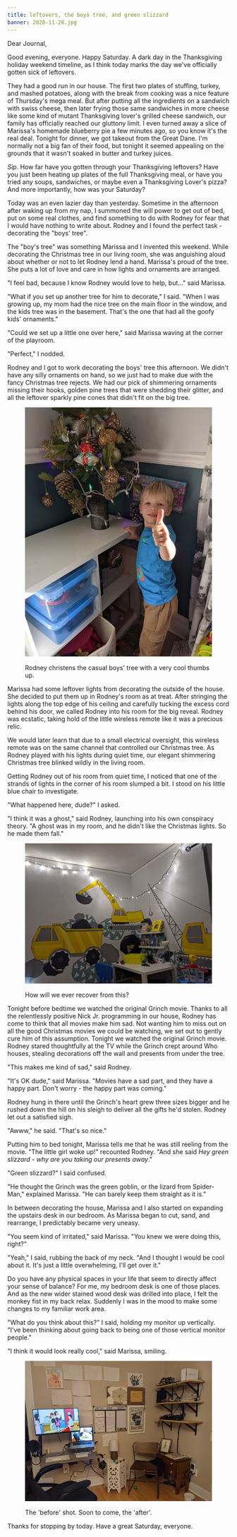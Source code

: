 ```yaml
---
title: leftovers, the boys tree, and green slizzard
banner: 2020-11-28.jpg
---
```


Dear Journal,

Good evening, everyone.  Happy Saturday.  A dark day in the
Thanksgiving holiday weekend timeline, as I think today marks the day
we've officially gotten sick of leftovers.

They had a good run in our house.  The first two plates of stuffing,
turkey, and mashed potatoes, along with the break from cooking was a
nice feature of Thursday's mega meal.  But after putting all the
ingredients on a sandwich with swiss cheese, then later frying those
same sandwiches in more cheese like some kind of mutant Thanksgiving
lover's grilled cheese sandwich, our family has officially reached our
gluttony limit.  I even turned away a slice of Marissa's homemade
blueberry pie a few minutes ago, so you know it's the real deal.
Tonight for dinner, we got takeout from the Great Dane.  I'm normally
not a big fan of their food, but tonight it seemed appealing on the
grounds that it wasn't soaked in butter and turkey juices.

_Sip_.  How far have you gotten through your Thanksgiving leftovers?
Have you just been heating up plates of the full Thanksgiving meal, or
have you tried any soups, sandwiches, or maybe even a Thanksgiving
Lover's pizza?  And more importantly, how was your Saturday?

Today was an even lazier day than yesterday.  Sometime in the
afternoon after waking up from my nap, I summoned the will power to
get out of bed, put on some real clothes, and find something to do
with Rodney for fear that I would have nothing to write about.  Rodney
and I found the perfect task - decorating the "boys' tree".

The "boy's tree" was something Marissa and I invented this weekend.
While decorating the Christmas tree in our living room, she was
anguishing aloud about whether or not to let Rodney lend a hand.
Marissa's proud of the tree.  She puts a lot of love and care in how
lights and ornaments are arranged.

"I feel bad, because I know Rodney would love to help, but..." said Marissa.

"What if you set up another tree for him to decorate," I said.  "When
I was growing up, my mom had the nice tree on the main floor in the
window, and the kids tree was in the basement.  That's the one that
had all the goofy kids' ornaments."

"Could we set up a little one over here," said Marissa waving at the
corner of the playroom.

"Perfect," I nodded.

Rodney and I got to work decorating the boys' tree this afternoon.  We
didn't have any silly ornaments on hand, so we just had to make due
with the fancy Christmas tree rejects.  We had our pick of shimmering
ornaments missing their hooks, golden pine trees that were shedding
their glitter, and all the leftover sparkly pine cones that didn't fit
on the big tree.

<figure>
<a href="/images/2020-11-28-boys-tree.jpg">
<img alt="2020 11 28 boys tree" src="/images/2020-11-28-boys-tree.jpg"/>
</a>
<figcaption>
<p>Rodney christens the casual boys' tree with a very cool thumbs up.</p>
</figcaption>
</figure>

Marissa had some leftover lights from decorating the outside of the
house.  She decided to put them up in Rodney's room as at treat.
After stringing the lights along the top edge of his ceiling and
carefully tucking the excess cord behind his door, we called Rodney
into his room for the big reveal.  Rodney was ecstatic, taking hold of
the little wireless remote like it was a precious relic.

We would later learn that due to a small electrical oversight, this
wireless remote was on the same channel that controlled our Christmas
tree.  As Rodney played with his lights during quiet time, our elegant
shimmering Christmas tree blinked wildly in the living room.

Getting Rodney out of his room from quiet time, I noticed that one of
the strands of lights in the corner of his room slumped a bit.  I
stood on his little blue chair to investigate.

"What happened here, dude?" I asked.

"I think it was a ghost," said Rodney, launching into his own
conspiracy theory.  "A ghost was in my room, and he didn't like the
Christmas lights.  So he made them fall."

<figure>
<a href="/images/2020-11-28-a-ghost.jpg">
<img alt="2020 11 28 a ghost" src="/images/2020-11-28-a-ghost.jpg"/>
</a>
<figcaption>
<p>How will we ever recover from this?</p>
</figcaption>
</figure>

Tonight before bedtime we watched the original Grinch movie.  Thanks
to all the relentlessly positive Nick Jr. programming in our house,
Rodney has come to think that all movies make him sad.  Not wanting
him to miss out on all the good Christmas movies we could be watching,
we set out to gently cure him of this assumption.  Tonight we watched
the original Grinch movie.  Rodney stared thoughtfully at the TV while
the Grinch crept around Who houses, stealing decorations off the wall
and presents from under the tree.

"This makes me kind of sad," said Rodney.

"It's OK dude," said Marissa.  "Movies have a sad part, and they have
a happy part.  Don't worry - the happy part was coming."

Rodney hung in there until the Grinch's heart grew three sizes bigger
and he rushed down the hill on his sleigh to deliver all the gifts
he'd stolen.  Rodney let out a satisfied sigh.

"Awww," he said.  "That's so nice."

Putting him to bed tonight, Marissa tells me that he was still reeling
from the movie.  "The little girl woke up!" recounted Rodney.  "And
she said _Hey green slizzard - why are you taking our presents away_."

"Green slizzard?" I said confused.

"He thought the Grinch was the green goblin, or the lizard from
Spider-Man," explained Marissa.  "He can barely keep them straight as
it is."

In between decorating the house, Marissa and I also started on
expanding the upstairs desk in our bedroom.  As Marissa began to cut,
sand, and rearrange, I predictably became very uneasy.

"You seem kind of irritated," said Marissa.  "You knew we were doing
this, right?"

"Yeah," I said, rubbing the back of my neck.  "And I thought I would
be cool about it.  It's just a little overwhelming, I'll get over it."

Do you have any physical spaces in your life that seem to directly
affect your sense of balance?  For me, my bedroom desk is one of those
places.  And as the new wider stained wood desk was drilled into
place, I felt the monkey fist in my back relax.  Suddenly I was in the
mood to make some changes to my familiar work area.

"What do you think about this?" I said, holding my monitor up
vertically.  "I've been thinking about going back to being one of
those vertical monitor people."

"I think it would look really cool," said Marissa, smiling.

<figure>
<a href="/images/2020-11-28-before.jpg">
<img alt="2020 11 28 before" src="/images/2020-11-28-before.jpg"/>
</a>
<figcaption>
<p>The 'before' shot.  Soon to come, the 'after'.</p>
</figcaption>
</figure>

Thanks for stopping by today.  Have a great Saturday, everyone.
